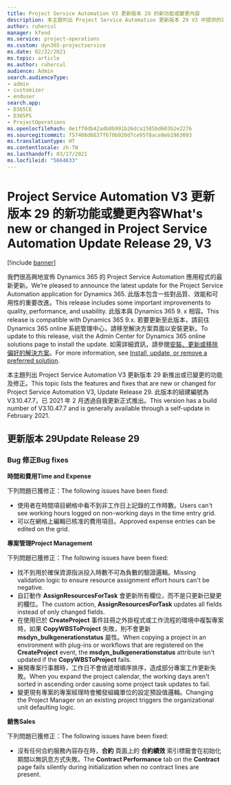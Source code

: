 ```yaml
---
title: Project Service Automation V3 更新版本 29 的新功能或變更內容
description: 本主題列出 Project Service Automation 更新版本 29 V3 中提供的功能和修正。
author: ruhercul
manager: kfend
ms.service: project-operations
ms.custom: dyn365-projectservice
ms.date: 02/22/2021
ms.topic: article
ms.author: ruhercul
audience: Admin
search.audienceType:
- admin
- customizer
- enduser
search.app:
- D365CE
- D365PS
- ProjectOperations
ms.openlocfilehash: 0e1ff0db42adb8b991b26dca1585bd603b2e2276
ms.sourcegitcommit: f57408d6637f670b920d7ce95f8ace8eb1963093
ms.translationtype: HT
ms.contentlocale: zh-TW
ms.lasthandoff: 03/17/2021
ms.locfileid: "5664633"
---
```

# <a name="whats-new-or-changed-in-project-service-automation-update-release-29-v3"></a><span data-ttu-id="63841-103">Project Service Automation V3 更新版本 29 的新功能或變更內容</span><span class="sxs-lookup"><span data-stu-id="63841-103">What's new or changed in Project Service Automation Update Release 29, V3</span></span>

[!include [banner](../includes/psa-now-project-operations.md)]

<span data-ttu-id="63841-104">我們很高興地宣佈 Dynamics 365 的 Project Service Automation 應用程式的最新更新。</span><span class="sxs-lookup"><span data-stu-id="63841-104">We’re pleased to announce the latest update for the Project Service Automation application for Dynamics 365.</span></span> <span data-ttu-id="63841-105">此版本包含一些對品質、效能和可用性的重要改進。</span><span class="sxs-lookup"><span data-stu-id="63841-105">This release includes some important improvements to quality, performance, and usability.</span></span> <span data-ttu-id="63841-106">此版本與 Dynamics 365 9. x 相容。</span><span class="sxs-lookup"><span data-stu-id="63841-106">This release is compatible with Dynamics 365 9.x.</span></span> <span data-ttu-id="63841-107">若要更新至此版本，請前往 Dynamics 365 online 系統管理中心，請移至解決方案頁面以安裝更新。</span><span class="sxs-lookup"><span data-stu-id="63841-107">To update to this release, visit the Admin Center for Dynamics 365 online solutions page to install the update.</span></span> <span data-ttu-id="63841-108">如需詳細資訊，請參閱[安裝、更新或移除偏好的解決方案](https://docs.microsoft.com/power-platform/admin/install-remove-preferred-solution)。</span><span class="sxs-lookup"><span data-stu-id="63841-108">For more information, see [Install, update, or remove a preferred solution](https://docs.microsoft.com/power-platform/admin/install-remove-preferred-solution).</span></span>

<span data-ttu-id="63841-109">本主題列出 Project Service Automation V3 更新版本 29 新推出或已變更的功能及修正。</span><span class="sxs-lookup"><span data-stu-id="63841-109">This topic lists the features and fixes that are new or changed for Project Service Automation V3, Update Release 29.</span></span> <span data-ttu-id="63841-110">此版本的組建編號為 V3.10.47.7，已 2021 年 2 月透過自我更新正式推出。</span><span class="sxs-lookup"><span data-stu-id="63841-110">This version has a build number of V3.10.47.7 and is generally available through a self-update in February 2021.</span></span>

## <a name="update-release-29"></a><span data-ttu-id="63841-111">更新版本 29</span><span class="sxs-lookup"><span data-stu-id="63841-111">Update Release 29</span></span>

### <a name="bug-fixes"></a><span data-ttu-id="63841-112">Bug 修正</span><span class="sxs-lookup"><span data-stu-id="63841-112">Bug fixes</span></span>

<span data-ttu-id="63841-113">**時間和費用**</span><span class="sxs-lookup"><span data-stu-id="63841-113">**Time and Expense**</span></span>

<span data-ttu-id="63841-114">下列問題已獲修正：</span><span class="sxs-lookup"><span data-stu-id="63841-114">The following issues have been fixed:</span></span>

- <span data-ttu-id="63841-115">使用者在時間項目網格中看不到非工作日上記錄的工作時數。</span><span class="sxs-lookup"><span data-stu-id="63841-115">Users can't see working hours logged on non-working days in the time entry grid.</span></span>
- <span data-ttu-id="63841-116">可以在網格上編輯已核准的費用項目。</span><span class="sxs-lookup"><span data-stu-id="63841-116">Approved expense entries can be edited on the grid.</span></span>

<span data-ttu-id="63841-117">**專案管理**</span><span class="sxs-lookup"><span data-stu-id="63841-117">**Project Management**</span></span>

<span data-ttu-id="63841-118">下列問題已獲修正：</span><span class="sxs-lookup"><span data-stu-id="63841-118">The following issues have been fixed:</span></span>

- <span data-ttu-id="63841-119">找不到用於確保資源指派投入時數不可為負數的驗證邏輯。</span><span class="sxs-lookup"><span data-stu-id="63841-119">Missing validation logic to ensure resource assignment effort hours can't be negative.</span></span>
- <span data-ttu-id="63841-120">自訂動作 **AssignResourcesForTask** 會更新所有欄位，而不是只更新已變更的欄位。</span><span class="sxs-lookup"><span data-stu-id="63841-120">The custom action, **AssignResourcesForTask** updates all fields instead of only changed fields.</span></span>
- <span data-ttu-id="63841-121">在使用已於 **CreateProject** 事件註冊之外掛程式或工作流程的環境中複製專案時，如果 **CopyWBSToProject** 失敗，則不會更新 **msdyn_bulkgenerationstatus** 屬性。</span><span class="sxs-lookup"><span data-stu-id="63841-121">When copying a project in an environment with plug-ins or workflows that are registered on the **CreateProject** event, the **msdyn_bulkgenerationstatus** attribute isn't updated if the **CopyWBSToProject** fails.</span></span>
- <span data-ttu-id="63841-122">展開專案行事曆時，工作日不會依遞增順序排序，造成部分專案工作更新失敗。</span><span class="sxs-lookup"><span data-stu-id="63841-122">When you expand the project calendar, the working days aren't sorted in ascending order causing some project task updates to fail.</span></span>
- <span data-ttu-id="63841-123">變更現有專案的專案經理時會觸發組織單位的設定預設值邏輯。</span><span class="sxs-lookup"><span data-stu-id="63841-123">Changing the Project Manager on an existing project triggers the organizational unit defaulting logic.</span></span>

<span data-ttu-id="63841-124">**銷售**</span><span class="sxs-lookup"><span data-stu-id="63841-124">**Sales**</span></span>

<span data-ttu-id="63841-125">下列問題已獲修正：</span><span class="sxs-lookup"><span data-stu-id="63841-125">The following issues have been fixed:</span></span>

- <span data-ttu-id="63841-126">沒有任何合約服務內容存在時，**合約** 頁面上的 **合約績效** 索引標籤會在初始化期間以無訊息方式失敗。</span><span class="sxs-lookup"><span data-stu-id="63841-126">The **Contract Performance** tab on the **Contract** page fails silently during initialization when no contract lines are present.</span></span>
